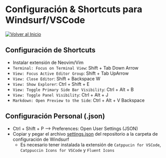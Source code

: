 # Configuración & Shortcuts para Windsurf/VSCode

[![Volver al Inicio](https://img.shields.io/badge/-Volver_al_Inicio-6e5494?style=for-the-badge&logo=home-assistant&logoColor=white&labelColor=1a1a1a)](../README.md)

## Configuración de Shortcuts

- Instalar extensión de Neovim/Vim
- `Terminal: Focus on Terminal View`: Shift + Tab Down Arrow
- `View: Focus Active Editor Group`: Shift + Tab UpArrow
- `View: Close Editor`: Shift + Backspace W
- `View: Show Explorer`: Ctrl + Shift + E
- `View: Toggle Primary Side Bar Visibility`: Ctrl + Alt + B
- `View: Toggle Panel Visibility`: Ctrl + Alt + J
- `Markdown: Open Preview to the Side`: Ctrl + Alt + V Backspace

## Configuración Personal (.json)

- Ctrl + Shift + P --> Preferences: Open User Settings (JSON)
- Copiar y pegar el archivo [settings.json](settings.json) del repositorio a la carpeta de configuración de Windsurf
  - Es necesario tener instalada la extensión de `Catppucin for VSCode`, `Catppuccin Icons for VSCode` y `Fluent Icons`
